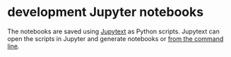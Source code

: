 # development Jupyter notebooks

The notebooks are saved using [Jupytext](https://github.com/mwouts/jupytext) as Python scripts. Jupytext can open the scripts in Jupyter and generate notebooks or [from the command line](https://jupytext.readthedocs.io/en/latest/faq.html#can-i-create-a-notebook-from-a-text-file).
